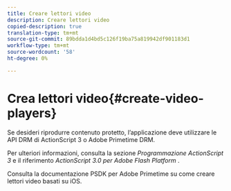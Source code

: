 ```yaml
---
title: Creare lettori video
description: Creare lettori video
copied-description: true
translation-type: tm+mt
source-git-commit: 89bdda1d4bd5c126f19ba75a819942df901183d1
workflow-type: tm+mt
source-wordcount: '58'
ht-degree: 0%

---
```



# Crea lettori video{#create-video-players}

Se desideri riprodurre contenuto protetto, l’applicazione deve utilizzare le API DRM di ActionScript 3 o Adobe Primetime DRM.

Per ulteriori informazioni, consulta la sezione *Programmazione ActionScript 3* e il riferimento *ActionScript 3.0 per Adobe Flash Platform* .

Consulta la documentazione PSDK per Adobe Primetime su come creare lettori video basati su iOS.

